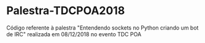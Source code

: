 # Palestra-TDCPOA2018
Código referente à palestra "Entendendo sockets no Python criando um bot de IRC" realizada em 08/12/2018 no evento TDC POA
